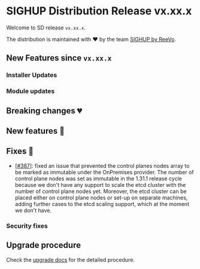 # SIGHUP Distribution Release vx.xx.x

Welcome to SD release `vx.xx.x`.

The distribution is maintained with ❤️ by the team [SIGHUP by ReeVo](https://sighup.io/).

## New Features since `vx.xx.x`

### Installer Updates

### Module updates

## Breaking changes 💔

## New features 🌟

## Fixes 🐞
- [[#387](https://github.com/sighupio/distribution/pull/387)]: fixed an issue that prevented the control planes nodes array to be marked as immutable under the OnPremises provider. The number of control plane nodes was set as immutable in the 1.31.1 release cycle because we don't have any support to scale the etcd cluster with the number of control plane nodes yet. Moreover, the etcd cluster can be placed either on control plane nodes or set-up on separate machines, adding further cases to the etcd scaling support, which at the moment we don't have.

### Security fixes

## Upgrade procedure

Check the [upgrade docs](https://docs.kubernetesfury.com/docs/installation/upgrades) for the detailed procedure.
